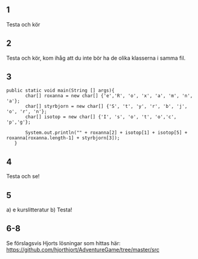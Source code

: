 ## 1

Testa och kör

## 2

Testa och kör, kom ihåg att du inte bör ha de olika klasserna i samma fil.

## 3 
```
public static void main(String [] args){
       char[] roxanna = new char[] {'e','R', 'o', 'x', 'a', 'm', 'n', 'a'};
       char[] styrbjorn = new char[] {'S', 't', 'y', 'r', 'b', 'j', 'o', 'r', 'n'};
       char[] isotop = new char[] {'I', 's', 'o', 't', 'o','c', 'p','g'};

       System.out.println("" + roxanna[2] + isotop[1] + isotop[5] + roxanna[roxanna.length-1] + styrbjorn[3]);
   }
```

## 4

Testa och se!

## 5

a) e kurslitteratur
b) Testa!

## 6-8

Se förslagsvis Hjorts lösningar som hittas här:
https://github.com/hjorthjort/AdventureGame/tree/master/src

